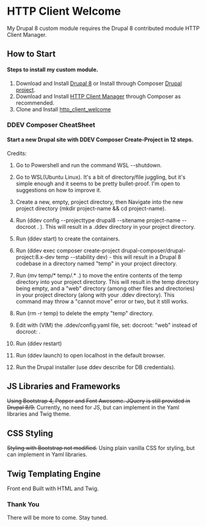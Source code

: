 # HTTP Client Welcome
My Drupal 8 custom module requires the Drupal 8 contributed module HTTP Client Manager.

## How to Start

#### Steps to install my custom module.

1. Download and Install [Drupal 8](https://www.drupal.org/docs/8/install) or Install through Composer [Drupal project](https://www.drupal.org/docs/develop/using-composer/using-composer-to-install-drupal-and-manage-dependencies).
2. Download and Install [HTTP Client Manager](https://www.drupal.org/project/http_client_manager) through Composer as recommended.
3. Clone and Install [http_client_welcome](https://github.com/frankthoeny/http_client_welcome)

### DDEV Composer CheatSheet

#### Start a new Drupal site with DDEV Composer Create-Project in 12 steps.
Credits: 
[^1]: Michael Anello, @ultimike, DrupalEasy, 2018
[^2]: Italy [bmeme](http://www.bmeme.com/)
[^3]: Minor Revision: Frank Thoeny, 2022

1. Go to Powershell and run the command WSL --shutdown. 

2. Go to WSL(Ubuntu Linux). It's a bit of directory/file juggling, but it's simple enough and it seems to be pretty bullet-proof. I'm open to suggestions on how to improve it.

3. Create a new, empty, project directory, then Navigate into the new project directory (mkdir project-name && cd project-name).

4. Run (ddev config --projecttype drupal8 --sitename project-name --docroot . ). This will result in a .ddev directory in your project directory.

5. Run (ddev start) to create the containers.

6. Run (ddev exec composer create-project drupal-composer/drupal-project:8.x-dev temp --stability dev) - this will result in a Drupal 8 codebase in a directory named "temp" in your project directory.

7. Run (mv temp/* temp/.* .) to move the entire contents of the temp directory into your project directory. This will result in the temp directory being empty, and a "web" directory (among other files and directories) in your project directory (along with your .ddev directory). This command may throw a "cannot move" error or two, but it still works.

8. Run (rm -r temp) to delete the empty "temp" directory.

9. Edit with (VIM) the .ddev/config.yaml file, set: docroot: "web" instead of docroot: .

10. Run (ddev restart)

11. Run (ddev launch) to open localhost in the default browser.

12. Run the Drupal installer (use ddev describe for DB credentials).

## JS Libraries and Frameworks
~~Using Bootstrap 4, Popper and Font Awesome. JQuery is still provided in Drupal 8/9.~~ 
Currently, no need for JS, but can implement in the Yaml libraries and Twig theme.

## CSS Styling
~~Styling with Bootstrap not modified.~~
Using plain vanilla CSS for styling, but can implement in Yaml libraries.

## Twig Templating Engine
Front end Built with HTML and Twig.

### Thank You
There will be more to come. Stay tuned.

